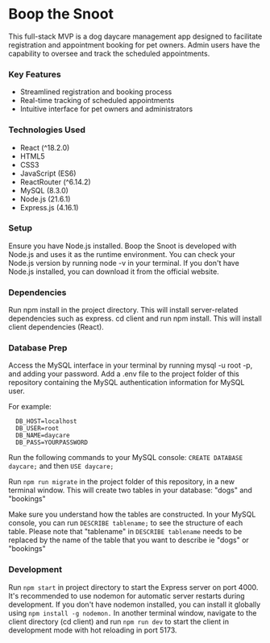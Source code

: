 # Boop the Snoot

This full-stack MVP is a dog daycare management app designed to facilitate registration and appointment booking for pet owners. Admin users have the capability to oversee and track the scheduled appointments.

### Key Features
- Streamlined registration and booking process
- Real-time tracking of scheduled appointments
- Intuitive interface for pet owners and administrators

### Technologies Used
- React (^18.2.0)
- HTML5
- CSS3
- JavaScript (ES6)
- ReactRouter (^6.14.2)
- MySQL (8.3.0)
- Node.js (21.6.1)
- Express.js (4.16.1)
### Setup
Ensure you have Node.js installed. Boop the Snoot is developed with Node.js and uses it as the runtime environment. You can check your Node.js version by running node -v in your terminal. If you don't have Node.js installed, you can download it from the official website.
### Dependencies
Run npm install in the project directory. This will install server-related dependencies such as express.
cd client and run npm install. This will install client dependencies (React).

### Database Prep
Access the MySQL interface in your terminal by running mysql -u root -p, and adding your password.
Add a .env file to the project folder of this repository containing the MySQL authentication information for MySQL user. 

For example:
```
  DB_HOST=localhost
  DB_USER=root
  DB_NAME=daycare
  DB_PASS=YOURPASSWORD
```

Run the following commands to your MySQL console: ```CREATE DATABASE daycare;``` and then ```USE daycare;```

Run ```npm run migrate``` in the project folder of this repository, in a new terminal window. This will create two tables in your database: "dogs" and "bookings"

Make sure you understand how the tables are constructed. In your MySQL console, you can run ```DESCRIBE tablename;``` to see the structure of each table. Please note that "tablename" in ```DESCRIBE tablename``` needs to be replaced by the name of the table that you want to describe ie "dogs" or "bookings"

### Development
Run ```npm start``` in project directory to start the Express server on port 4000. It's recommended to use nodemon for automatic server restarts during development. If you don't have nodemon installed, you can install it globally using ```npm install -g nodemon.```
In another terminal window, navigate to the client directory (cd client) and run ```npm run dev``` to start the client in development mode with hot reloading in port 5173.
